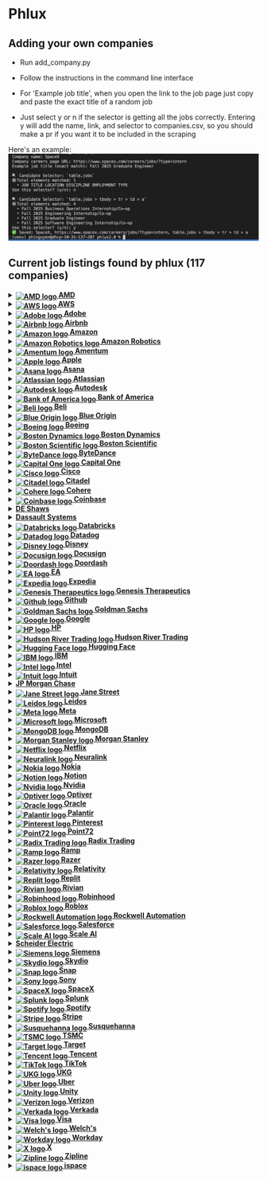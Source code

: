 # Phlux

## Adding your own companies

- Run add_company.py

- Follow the instructions in the command line interface

- For 'Example job title', when you open the link to the job page just copy and paste the exact title of a random job

- Just select y or n if the selector is getting all the jobs correctly. Entering y will add the name, link, and selector to companies.csv, so you should make a pr if you want it to be included in the scraping

Here's an example: 
![Using add_company.py](public/cli.png)
## Current job listings found by phlux (117 companies)

<details>
<summary><a href="https://careers.amd.com/careers-home/jobs?page=1&categories=Student%20%2F%20Intern%20%2F%20Temp&limit=100&tags1=No&country=United%20States"><strong><img src="https://cdn.brandfetch.io/idnN8KdbKa/w/128/h/128/fallback/lettermark/icon.webp?c=1ax1752028516162bfumLaCV7mMiqx5ySz" alt="AMD logo" height="24" style="vertical-align:middle; position:relative; top:2px;">  AMD</strong></a></summary>

- Machine Learning / Artificial Intelligence Intern/Co-Op (PhD | Fall 2025 | Hybrid)
- Hardware Engineering Intern/ Co-Op (Undergrad | Fall 2025 | Hybrid)
- Machine Learning / Artificial Intelligence Intern/Co-Op (Undergraduate | Fall 2025 | Hybrid)
- Software Test Engineering Intern/Co-Op (Undergraduate | Fall 2025 | Hybrid)
- Compiler Engineering Intern/Co-Op (Graduate | Fall 2025 | Hybrid)
- Hardware Verification Engineering Intern/ Co-Op (Graduate | Fall 2025 | Hybrid)
- Diagnostics Design Intern/Co-Op (Undergrad | Fall 2025 | Hybrid)
- Hardware Design Engineering Intern/ Co-Op (Graduate | Fall 2025 | Hybrid)
- Firmware Engineering Intern/Co-Op (Undergrad | Fall 2025 | Hybrid)
- Firmware Engineering Intern/ Co-Op (Graduate | Fall 2025 | Hybrid)
- Product Test Engineering Intern/Co-Op (Graduate | Fall 2025 | Hybrid)
- Hardware Engineering Intern/ Co-Op (Graduate | Fall 2025 | Hybrid)
- Software Engineering Intern/Co-Op (Undergrad | Fall 2025 | Hybrid)
- Hardware Engineering Intern/ Co-Op (Graduate | Fall 2025 | Hybrid)
- ASIC Package Engineering Intern/Co-Op (PhD | Fall 2025 | Hybrid)
- Hardware Verification Engineering Intern/ Co-Op (Graduate | Fall 2025 | Hybrid)
- Software Engineering Intern/Co-Op (Undergraduate | Fall 2025 | Hybrid)
- Machine Learning / Artificial Intelligence Intern/Co-Op (Graduate | Fall 2025 | Hybrid)
- Product Test Engineering Intern/Co-Op (Undergrad | Fall 2025 | Hybrid)
- Machine Learning / Artificial Intelligence Intern/Co-Op (Graduate | Fall 2025 | Hybrid)
- Hardware Engineering Intern/ Co-Op (PhD | Fall 2025 | Hybrid)
- Hardware Engineering Intern/ Co-Op (Undergrad | Fall 2025 | Hybrid)
- Research Engineering Intern/Co-Op (Graduate | Fall 2025 | Hybrid)
- Software Engineering Intern/Co-op (Graduate | Fall 2025| Hybrid)
- Machine Learning / Artificial Intelligence Intern/Co-Op (PhD | Fall 2025 | Hybrid)
- Software Engineering Intern/Co-Op (Graduate | Fall 2025 | Hybrid)
- Product Development Engineering Intern/Co-Op (Undergrad | Fall 2025 | Hybrid)
- Fall 2025 Masters UEFI Firmware Engineering Co-op/Intern
- Fall 2025 Undergrad SPSE Server PMO Co-Op/Intern
- Fall 2025 Undergrad Firmware Engineering Co-Op/Intern
- Spring 2026 Masters SOC Post-Silicon Debug Engineer Co-op/Intern
- Fall 2025 Undergrad BIOS Engineering Co-Op/Intern
- Fall 2025 Undergrad Platform Design Engineering Co-op/Intern
</details>

<details>
<summary><a href="https://amazon.jobs/content/en/teams/amazon-web-services/internships?country%5B%5D=US"><strong><img src="https://cdn.brandfetch.io/idVoqFQ-78/w/128/h/128/fallback/lettermark/icon.webp?c=1ax1752028499279bfumLaCV7m1YMUqKKG" alt="AWS logo" height="24" style="vertical-align:middle; position:relative; top:2px;">  AWS</strong></a></summary>

- Data Center Security Specialist Intern
- 2025 ASIC Physical Design Engineer Intern, Annapurna Labs
- ASIC RTL Engineer, Annapurna Labs
</details>

<details>
<summary><a href="https://careers.adobe.com/us/en/search-results?qkexperienceLevel=University%20Intern"><strong><img src="https://cdn.brandfetch.io/id_KsyK7J9/w/128/h/128/fallback/lettermark/icon.webp?c=1ax1752028521791bfumLaCV7mv3AE8zc6" alt="Adobe logo" height="24" style="vertical-align:middle; position:relative; top:2px;">  Adobe</strong></a></summary>

- 2025 Intern - Software Engineer
- Working Student - Sales Programs / Project Management
- Working Student Digital Media Sales
</details>

<details>
<summary><a href="https://careers.airbnb.com/positions/?_departments=early-career-program-intern&_offices=united-states"><strong><img src="https://cdn.brandfetch.io/idkuvXnjOH/w/128/h/128/fallback/lettermark/icon.webp?c=1ax1752028504989bfumLaCV7mb6MSMM0r" alt="Airbnb logo" height="24" style="vertical-align:middle; position:relative; top:2px;">  Airbnb</strong></a></summary>

- Legal Intern, Privacy (Fall Semester)
- Summer 2025 – Data Science Intern, Platform (PhD)
</details>

<details>
<summary><a href="https://www.amazon.jobs/en/search?offset=0&result_limit=10&sort=recent&country%5B%5D=USA&distanceType=Mi&radius=24km&latitude=&longitude=&loc_group_id=&loc_query=&base_query=intern&city=&country=&region=&county=&query_options=&"><strong><img src="https://cdn.brandfetch.io/idawOgYOsG/w/128/h/128/fallback/lettermark/icon.webp?c=1ax1752028499681bfumLaCV7m8FRgJgbW" alt="Amazon logo" height="24" style="vertical-align:middle; position:relative; top:2px;">  Amazon</strong></a></summary>

- Jr. Software Development Engineer - San Diego, CA
- Jr. Software Development Engineer - Santa Cruz, CA
- Jr. Software Development Engineer - Detroit
- Jr. Software Development Engineer- San Luis Obispo
- Jr. Software Development Engineer - Sunnyvale, CA
- Fall 2025 Applied Science Internship - United States, Undergrad Student Science Recruiting, Frontier AI & Robotics
- Fall 2025 Applied Science Internship - United States, PhD Student Science Recruiting, Frontier AI & Robotics
- Fall 2025 Applied Science Internship - Information & Knowledge Management (Machine Learning) - United States, PhD Student Science Recruiting
- Fall 2025 Research Science Internship - Robotics - United States, PhD Student Science Recruiting
- Fall 2025 Applied Science Internship - Recommender Systems/ Information Retrieval (Machine Learning) - United States, PhD Student Science Recruiting
- Fall 2025 Applied Science Internship - Gen AI & Large Language Models - United States, PhD Student Science Recruiting
- Fall 2025 Applied Science Internship - Computer Vision - United States, PhD Student Science Recruiting
- ASIC Engineering Internship (Fall 2025) - RFIC/Communications Systems, Project Kuiper
- 2026 Amazon Finance Rotation Program - Accounting Intern
</details>

<details>
<summary><a href="https://www.amazon.jobs/content/en/teams/ftr/amazon-robotics?country%5B%5D=US&employment-type%5B%5D=Intern"><strong><img src="https://cdn.brandfetch.io/idJU2dPbhX/w/128/h/128/fallback/lettermark/icon.webp?c=1ax1752028515967bfumLaCV7mPEUn1oAC" alt="Amazon Robotics logo" height="24" style="vertical-align:middle; position:relative; top:2px;">  Amazon Robotics</strong></a></summary>

- Amazon Robotics - Technical Artist Co-op - July to December 2025, Virtual Systems
- Amazon Robotics - Product Quality Engineer Co-op- Fall 2025
- Amazon Robotics- Business Intelligence Engineer Co-op - Fall 2025, Integration, Initiatives, and Sustainability Team
- Amazon Robotics - Hardware Test Engineer Co-op - Fall 2025, Hardware Test Engineering
- Amazon Robotics - Systems Engineer Co-op - Spring & Fall 2025
- Robotics Systems Dev Engineer Co-op - Spring & Fall 2025
- Amazon Robotics - Manufacturing Engineer Co-Op - Spring 2025, Robotics Technical Operations
- Amazon Robotics - Software Development Engineer Co-Op - Fall 2025
- Amazon Robotics - Data Science Co-op - 2025
- Amazon Robotics - Business Intelligence Engineer Co-op - Spring & Fall 2025
- Amazon Robotics - Applied Scientist II Intern / Co-op - 2025 (Robotics, Manipulation, Perception, Motion Planning, Autonomous Mobile Robots, Computer Vision, Machine Learning, Controls, and more)
- Amazon Robotics - Data Scientist Co-op - 2025
- Amazon Robotics - Applied Scientist I Intern / Co-op - 2025
- Amazon Robotics - Business Analyst Co-op - Spring or Fall 2025, Global Robotics Delivery
</details>

<details>
<summary><a href="https://www.amentumcareers.com/jobs/search?page=1&country_codes%5B%5D=US&query=%22Intern%22"><strong><img src="https://cdn.brandfetch.io/idvuDkuJ3e/w/128/h/128/fallback/lettermark/icon.webp?c=1ax1752028533067bfumLaCV7mzdJ2qIhY" alt="Amentum logo" height="24" style="vertical-align:middle; position:relative; top:2px;">  Amentum</strong></a></summary>

- Intern - HR Projects Intern (Summer 2025)
- Intern - HR Projects Intern (Summer 2025)
- Geochemist Intern
- Intern – Financial/Budget Analyst 1
- Intern – Financial/Budget Analyst 1
- Construction Intern Fall 2025 - Scoville, ID
- Engineering Intern Fall 2025 - Scoville, ID
- Construction Intern Summer 2025 - Scoville, ID
- Intern - Project Support (Summer)
- Telecom Summer Intern-Project Support
- Supervising Architect I
- Project Engineer - Countermeasures
</details>

<details>
<summary><a href="https://jobs.apple.com/en-us/search?location=united-states-USA&team=internships-STDNT-INTRN"><strong><img src="https://cdn.brandfetch.io/idnrCPuv87/w/128/h/128/fallback/lettermark/icon.webp?c=1ax1752028500316bfumLaCV7mEoBXo6Ra" alt="Apple logo" height="24" style="vertical-align:middle; position:relative; top:2px;">  Apple</strong></a></summary>

- Legal and Global Security Internships
- Product Design, Mechanical Engineering and Materials Internships
- Hardware Technology Internships
- Engineering Program Management Internships
- Software Engineering Internships
- Business, Marketing, and G&A Internships
- Machine Learning / AI Internships
- Operations, Manufacturing Design Internships
- Hardware Engineering Internships
- MBA Internships - Summer 2026
- Finance Development Program - 2026 Internship Opportunities
- Finance Development Program - 2026 Internship Opportunities
- Launch@Apple, Finance Development Experience
</details>

<details>
<summary><a href="https://asana.com/jobs/university-recruiting#jobs"><strong><img src="https://cdn.brandfetch.io/idxPi2Evsk/w/128/h/128/fallback/lettermark/icon.webp?c=1ax1752028521382bfumLaCV7mMNDlINhQ" alt="Asana logo" height="24" style="vertical-align:middle; position:relative; top:2px;">  Asana</strong></a></summary>

- Reykjavik Summer Software Engineering Internship
</details>

<details>
<summary><a href="https://www.atlassian.com/company/careers/all-jobs?team=Interns&location=&search="><strong><img src="https://cdn.brandfetch.io/idlQIwGMOK/w/128/h/128/fallback/lettermark/icon.webp?c=1ax1752028513355bfumLaCV7mnR6ztFlh" alt="Atlassian logo" height="24" style="vertical-align:middle; position:relative; top:2px;">  Atlassian</strong></a></summary>

- UX Researcher, 2025/2026 Intern Australia & New Zealand
- Machine Learning Engineer, 2025/2026 PHD Intern Australia & New Zealand
- Machine Learning Engineer, 2025/2026 Intern Australia & New Zealand
</details>

<details>
<summary><a href="https://autodesk.wd1.myworkdayjobs.com/uni?jobFamilyGroup=f909d7cccc2d480b8f6af996c7bf8352"><strong><img src="https://cdn.brandfetch.io/id_6bobPbH/w/128/h/128/fallback/lettermark/icon.webp?c=1ax1752028501598bfumLaCV7mlq-sZN1z" alt="Autodesk logo" height="24" style="vertical-align:middle; position:relative; top:2px;">  Autodesk</strong></a></summary>

- Stagiaire Artiste Technique, Technical Artist Intern
- Intern (PhD), Physics-informed Machine Learning, Fall 2025
- Intern, Software Developer/ Stagiaire en développement logiciels
- Intern, Software Developer
</details>

<details>
<summary><a href="https://careers.bankofamerica.com/en-us/students/job-search?ref=search&rows=24&search=jobsByLocation&searchstring=United+States"><strong><img src="https://cdn.brandfetch.io/ide4lTCz-B/w/128/h/128/fallback/lettermark/icon.webp?c=1ax1752028502059bfumLaCV7mlHhIUIIo" alt="Bank of America logo" height="24" style="vertical-align:middle; position:relative; top:2px;">  Bank of America</strong></a></summary>

- Global Markets Chief Operating Office Summer Analyst Program - 2026
- Enterprise Credit Summer Analyst Program 2026 - Consumer Credit
- Enterprise Credit Summer Analyst Program 2026 - Data and Analytics and Business Controls/Process Optimization
- Enterprise Credit Summer Analyst Program 2026 - Global Commercial Banking Credit, Asset Based Finance & Commercial Real Estate Credit
- Enterprise Credit Summer Analyst Program 2026 - Global Corporate & Investment Banking Credit and Global Markets Credit
- Enterprise Credit Summer Analyst Program 2026 - Global Wealth & Investment Management Credit
- Enterprise Credit Summer Analyst Program 2026 - Leveraged Finance Credit - Acquisition Finance
- Global Operations Development Summer Analyst Program - 2026
- Global Payments Solutions Summer Analyst Program - 2026
- Global Technology Summer Analyst 2026 - Business Analyst
- Global Technology Summer Analyst 2026 - Cybersecurity Analyst
- Global Technology Summer Analyst 2026 - Software Engineer
- Chief People Organization Summer 2026 Analyst
- Commodities Summer Analyst Program – 2026
- COO - GCIB Regulatory Summer Analyst Program - 2026
- Corporate Audit Summer 2026 Analyst
- Corporate Audit Summer 2026 Analyst - Automation & Information Technology Risk Management
- Global Strategy & Enterprise Platforms Summer 2026 Analyst
- Strategy & Management Summer Analyst Program - 2026
- Global Risk Summer 2026 Analyst
- Finance Management Summer 2026 Analyst
- Global Investment Banking Summer Analyst Program – 2026 (M&A, Palo Alto)
- Global Quantitative Data Analytics Summer 2026 Analyst - Analytics, Modeling and Insights (AMI)
- Global Quantitative Data Analytics Summer 2026 Analyst - Enterprise Credit
- Global Quantitative Data Analytics Summer 2026 Analyst - Global Risk Management
</details>

<details>
<summary><a href="https://beli.breezy.hr/"><strong><img src="https://cdn.brandfetch.io/id4Icd7Iax/w/128/h/128/fallback/lettermark/icon.webp?c=1ax1752028529456bfumLaCV7mn1Faemwo" alt="Beli logo" height="24" style="vertical-align:middle; position:relative; top:2px;">  Beli</strong></a></summary>

- Senior Product Manager, Growth
- Software Engineer
- Resume Drop for Future Roles
</details>

<details>
<summary><a href="https://www.blueorigin.com/careers/search?search=undergraduate&category=Intern&employmentType=Intern"><strong><img src="https://cdn.brandfetch.io/idpaQY98E7/w/128/h/128/fallback/lettermark/icon.webp?c=1ax1752028502441bfumLaCV7m6ygtchpc" alt="Blue Origin logo" height="24" style="vertical-align:middle; position:relative; top:2px;">  Blue Origin</strong></a></summary>

- Spring 2026 STEAM Communications & Outreach Intern - Undergraduate - Seattle, WA - Intern - Full Time - Intern - R52713
- Spring 2026 Finance Intern - Undergraduate - Seattle, WA - Intern - Full Time - Intern - R52715
- Spring 2026 Guidance, Navigation & Controls Intern - Undergraduate - Seattle, WA - Intern - Full Time - Intern - R52503
- Spring 2026 Return Internship - Undergraduate - 4 Locations - Intern - Full Time - Intern - R52463
- Spring 2026 Manufacturing Engineering Intern - Undergraduate - 4 Locations - Intern - Full Time - Intern - R52485
- Spring 2026 Structural & Mechanical Engineering Intern - Undergraduate - 4 Locations - Intern - Full Time - Intern - R52391
- Spring 2026 Aerospace Systems Engineering Intern - Undergraduate - 2 Locations - Intern - Full Time - Intern - R52429
- Spring 2026 Avionics Software Engineering Intern - Undergraduate - Seattle, WA - Intern - Full Time - Intern - R52403
- Spring 2026 Electrical Systems Engineering Internship - Undergraduate - Seattle, WA - Intern - Full Time - Intern - R52404
- Spring 2026 Test Engineering Intern - Undergraduate - 4 Locations - Intern - Full Time - Intern - R52410
- Spring 2026 Fluid Systems Engineering Intern - Undergraduate - Seattle, WA - Intern - Full Time - Intern - R52406
</details>

<details>
<summary><a href="https://jobs.boeing.com/category/internship-jobs/185/9287/1"><strong><img src="https://cdn.brandfetch.io/idNLUN4t9U/w/128/h/128/fallback/lettermark/icon.webp?c=1ax1752028533424bfumLaCV7mrK6g4AQj" alt="Boeing logo" height="24" style="vertical-align:middle; position:relative; top:2px;">  Boeing</strong></a></summary>

- SW Engineer Internship - Robotics
- SW Engineering Internship - Cloud Systems
- Digital Research Intern
</details>

<details>
<summary><a href="https://bostondynamics.com/careers/#jobs"><strong><img src="https://cdn.brandfetch.io/idtu7CFTG5/w/128/h/128/fallback/lettermark/icon.webp?c=1ax1752028525852bfumLaCV7mslwWZHYp" alt="Boston Dynamics logo" height="24" style="vertical-align:middle; position:relative; top:2px;">  Boston Dynamics</strong></a></summary>

- Senior Supervisor, Field Applications Engineering
- Electrical Engineer
- Sales Logistics Coordinator
- Software Quality Assurance Engineer - Web Automation
- Software Quality Assurance Engineer - Embedded Focus
- Staff DevOps Engineer, Central Software
- Senior Staff Material Buyer/Planner
- Sales Engineer
- Systems Software Development Engineer
- Simulation Technical Lead
- Mechanical Engineer
- Director of Product Management- Warehouse Robotics
- Senior Director of Software Engineering- Warehouse Robotics
- Software Engineer
</details>

<details>
<summary><a href="https://bostonscientific.eightfold.ai/careers?start=0&location=United+States&pid=563602797912246&sort_by=distance&filter_include_remote=1&filter_seniority=Intern"><strong><img src="https://cdn.brandfetch.io/idReCDTTz1/w/128/h/128/fallback/lettermark/icon.webp?c=1ax1752028522885bfumLaCV7m7VEtUlkF" alt="Boston Scientific logo" height="24" style="vertical-align:middle; position:relative; top:2px;">  Boston Scientific</strong></a></summary>

- Cardiac Monitoring Technician - Internship/Apprenticeship
</details>

<details>
<summary><a href="https://jobs.bytedance.com/en/position?keywords=&category=&location=CT_1103355%2CCT_157%2CCT_94%2CCT_114%2CCT_100764%2CCT_75%2CCT_233%2CCT_203&project=7322364514224687370%2C7503447747358361864&type=3&job_hot_flag=&current=1&limit=10&functionCategory=&tag="><strong><img src="https://cdn.brandfetch.io/idpvLdHQW7/w/128/h/128/fallback/lettermark/icon.webp?c=1ax1752028518932bfumLaCV7mJjzA06QY" alt="ByteDance logo" height="24" style="vertical-align:middle; position:relative; top:2px;">  ByteDance</strong></a></summary>

- Strategic Analysis Intern (AI Innovation Business - US) - 2025 Start (BS/MS)
- Site Reliability Engineer Intern (Data-Technical Infrastructures-SRE-US) - 2025 Summer (MS)
- Software Engineer Intern (AIGC Platform - Monetization GenAI) - 2025 Summer/Fall (BS/MS)
- Data Scientist Intern (TikTok Ads)- 2025 Fall (BS/MS)
- Site Reliability Engineer Intern (Data-Technical Infrastructures-SRE-US) - 2025 Summer (MS)
- Research Engineer Intern (Doubao (Seed) - Machine Learning System) - 2025 Summer (MS)
- Backend Software Engineer Intern (Product RD and Infrastructure-Global E-Commerce Customer Business)- 2025 Fall(BS/MS)
- Backend Software Engineer Intern (Product RD and Infrastructure-Global E-Commerce Seller Business) - 2025 Fall (BS/MS)
- Software Development Engineer Intern in Test (Global E-commerce-Quality Assurance) - 2025 Fall (BS/MS)
- Machine Learning Engineer Intern (Global E-commerce Risk Control) - 2025 Summer/Fall (MS)
- Camera Engineer Intern (PICO-Camera Technology) - 2025 Fall (MS)
- Backend Software Engineer Intern (Product RD and Infrastructure-Global E-Commerce Seller Business)- 2025 Fall(BS/MS)
</details>

<details>
<summary><a href="https://www.capitalonecareers.com/search-jobs?acm=ALL&alrpm=ALL&ascf=[%7B%22key%22:%22custom_fields.Campus%22,%22value%22:%22Internships%22%7D]"><strong><img src="https://cdn.brandfetch.io/idYFfMZte4/w/128/h/128/fallback/lettermark/icon.webp?c=1ax1752028524657bfumLaCV7mugTnzkHM" alt="Capital One logo" height="24" style="vertical-align:middle; position:relative; top:2px;">  Capital One</strong></a></summary>

- Café Coach- Boulder
- Inside Sales Coach
- Cafe Coach- Easton Town Center
- Capital One Coach- Ross Park Mall
- Work at Home - Sr. Associate, Operations Coach - Debit and ATM Fraud
- Senior Manager, Client Development- Capital One Software (Remote)
- Market Leader, Business Cards & Payments (NorCal & Oregon)
- Unit Manager, Commercial Client Operations
- Director, Tech College, Enterprise Learning and Development
- Manager, HR Business Partner - Enterprise Services
- Manager, HR Business Partner
- Sr. Manager, HR Business Partner
- Principal Process Manager
- Principal Associate, Process Manager (Hybrid)
- Manager - HRBP
- Commercial Internship Program - Summer 2026
- Management Internship Program - Summer 2026
- Product Development Internship Program - Summer 2026
- Part Time Branch Ambassador - New Jersey Market
- Part Time Branch Ambassador - New Jersey Market
- Director, Payment Network Technology Risk
- Senior Business Manager, Emerging Payments Strategy & Analytics
- Product Development Program Associate - 2026
- Principal AML Compliance Advisor
- Compliance Advisor Manager
- Lead Software Engineer, Android (Enterprise Platforms Technology)
- Sr Associate, Product Management - Enterprise Growth
- Principal Auditor, Audit Operations and Reporting
- Lead Software Engineer, Back End (Enterprise Platforms Technology)
- Applied Researcher I
- Lead Software Engineer, Android (Bank Tech)
- Senior Software Engineer, Front End
- Manager (Counsel): Commercial Bank - Corporate Lending
</details>

<details>
<summary><a href="https://jobs.cisco.com/jobs/SearchJobs/?21178=%5B169482%5D&21178_format=6020&21180=%5B33821095%2C165%5D&21180_format=6022&listFilterMode=1"><strong><img src="https://cdn.brandfetch.io/ida_xaMYlM/w/128/h/128/fallback/lettermark/icon.webp?c=1ax1752028505359bfumLaCV7mV4yVpP13" alt="Cisco logo" height="24" style="vertical-align:middle; position:relative; top:2px;">  Cisco</strong></a></summary>

- AI Research Scientist II (Intern) United States
- Software Engineer I (Intern) United States
- Network Support Engineer, Fall 2025 (Meraki)
- Mechanical Engineer (Intern) United States
</details>

<details>
<summary><a href="https://www.citadel.com/careers/open-opportunities?experience-filter=internships&location-filter=americas,chicago,greenwich,houston,miami,new-york&selected-job-sections=388,389,387,390&current_page=1&sort_order=DESC&per_page=10&action=careers_listing_filter"><strong><img src="https://cdn.brandfetch.io/idVrQYaF_a/w/128/h/128/fallback/lettermark/icon.webp?c=1ax1752028504644bfumLaCV7moC2ZUd_l" alt="Citadel logo" height="24" style="vertical-align:middle; position:relative; top:2px;">  Citadel</strong></a></summary>

- Quantitative Researcher – PhD Intern (US)
- Quantitative Research Analyst Intern – BS/MS (US)
- Quantitative Research Engineer – PhD Intern (US)
- Launch Intern – (US)
- Software Engineer – Intern (US)
- Investment & Trading – Intern (US)
</details>

<details>
<summary><a href="https://jobs.ashbyhq.com/cohere?employmentType=Intern"><strong><img src="https://cdn.brandfetch.io/idfDTLvPCK/w/128/h/128/fallback/lettermark/icon.webp?c=1ax1752028513642bfumLaCV7m6DOxXAnJ" alt="Cohere logo" height="24" style="vertical-align:middle; position:relative; top:2px;">  Cohere</strong></a></summary>

- Machine Learning Intern/Co-op (Fall 2025)
- Software Engineer Intern/Co-op (Fall 2025)
</details>

<details>
<summary><a href="https://www.coinbase.com/careers/positions?department=Internships%2520%2526%2520Emerging%2520Talent%2520Positions"><strong><img src="https://cdn.brandfetch.io/idwDWo4ONQ/w/128/h/128/fallback/lettermark/icon.webp?c=1ax1752028528734bfumLaCV7mvItJ6X-r" alt="Coinbase logo" height="24" style="vertical-align:middle; position:relative; top:2px;">  Coinbase</strong></a></summary>

- Coordinator, Workplace Operations
- CX WFM Capacity Planning Specialist
- Offensive Security Engineer, Offensive Security
- Senior Complaints Analyst
- Software Engineer, Emerging Talent
- Software Engineer, Emerging Talent
- Software Engineer, Emerging Talent
- Software Engineer, Emerging Talent
</details>

<details>
<summary><a href="https://www.deshaw.com/careers/internships"><strong> DE Shaws</strong></a></summary>

- Fundamental Research Analyst Intern (New York) - Summer 2026
- Trader/Analyst Intern (London) – Summer 2026
- Investor Relations Intern (London) – Summer 2026
- Legal & Compliance Intern (New York) – Summer 2026
</details>

<details>
<summary><a href="https://www.3ds.com/careers/jobs?woc=%257B%2522type%2522%253A%255B%2522type%252FInternship%2522%255D%252C%2522country%2522%253A%255B%2522country%252FUnited%2520States%2522%255D%257D"><strong> Dassault Systems</strong></a></summary>

- INTERNSHIP - Software Engineer
- INTERNSHIP: User Assistance Development - FALL 2025
- INTERNSHIP - ENOVIA Software Test Automation Engineer
- INTERNSHIP: Business Development
</details>

<details>
<summary><a href="https://www.databricks.com/company/careers/open-positions?department=University%20Recruiting&location=all"><strong><img src="https://cdn.brandfetch.io/idSUrLOWbH/w/128/h/128/fallback/lettermark/icon.webp?c=1ax1752028521967bfumLaCV7mzEfA0htB" alt="Databricks logo" height="24" style="vertical-align:middle; position:relative; top:2px;">  Databricks</strong></a></summary>

- PhD GenAI Research Scientist Intern - San Francisco, California
</details>

<details>
<summary><a href="https://careers.datadoghq.com/early-careers/"><strong><img src="https://cdn.brandfetch.io/idg33VVWFZ/w/128/h/128/fallback/lettermark/icon.webp?c=1ax1752028514007bfumLaCV7mUqJe504_" alt="Datadog logo" height="24" style="vertical-align:middle; position:relative; top:2px;">  Datadog</strong></a></summary>

- Software Engineer - Early Career
- Sales Development Representative Middle East
- Sales Development Representative (Benelux)
- Sales Development Representative - Japan
- Sales Development Representative
- Sales Development Representative (Nordics)
- Sales Development Representative (DACH)
- Sales Development Representative - DACH (Polish/German Speaker)
- Sales Development Representative (DACH)
- Sales Development Representative
- Sales Development Representative (Arabic speaker)
- Sales Development Representative (Middle East)
- Sales Development Representative (CEE)
- Sales Development Representative (UKI)
- Sales Development Representative (France)
</details>

<details>
<summary><a href="https://www.disneycareers.com/en/search-jobs?acm=ALL&alrpm=6252001&ascf=[%7B%22key%22:%22custom_fields.ProgramType%22,%22value%22:%22Internship%22%7D]"><strong><img src="https://cdn.brandfetch.io/idhb6W5swq/w/128/h/128/fallback/lettermark/icon.webp?c=1ax1752028528925bfumLaCV7mQihtGPfo" alt="Disney logo" height="24" style="vertical-align:middle; position:relative; top:2px;">  Disney</strong></a></summary>

- Infrastructure Services Intern, Fall 2025
- Risk Management Intern, Fall 2025
</details>

<details>
<summary><a href="https://careers.docusign.com/jobs?tags1=Intern&limit=100&page=1"><strong><img src="https://cdn.brandfetch.io/idZbuqxRqz/w/128/h/128/fallback/lettermark/icon.webp?c=1ax1752028530642bfumLaCV7mAFpv0wky" alt="Docusign logo" height="24" style="vertical-align:middle; position:relative; top:2px;">  Docusign</strong></a></summary>

- Marketing Intern
- Software Engineer Intern (AI)
- Software Engineer Intern (Post-Quantum Cryptography)
</details>

<details>
<summary><a href="https://careersatdoordash.com/university-careers/"><strong><img src="https://cdn.brandfetch.io/idrVhdDocf/w/128/h/128/fallback/lettermark/icon.webp?c=1ax1752028514222bfumLaCV7mh5nxzVQs" alt="Doordash logo" height="24" style="vertical-align:middle; position:relative; top:2px;">  Doordash</strong></a></summary>

- Software Engineer I, Entry-Level (Graduation Date: Fall 2024-Summer 2025)
- Software Engineer I, Entry Level (Fall 2024-Spring 2025) – Toronto
- Machine Learning Intern (Masters/PhD), Summer 2025
- Software Engineer, Intern, 2024/25 (University Recruiting)
</details>

<details>
<summary><a href="https://jobs.ea.com/en_US/careers/Home/?8171=%5B10618%5D&8171_format=5683&4537=%5B8693%5D&4537_format=3020&listFilterMode=1&jobRecordsPerPage=20&"><strong><img src="https://cdn.brandfetch.io/idT4nN4-os/w/128/h/128/fallback/lettermark/icon.webp?c=1ax1752028517607bfumLaCV7mDcPmy1_t" alt="EA logo" height="24" style="vertical-align:middle; position:relative; top:2px;">  EA</strong></a></summary>

- Gameplay Software Engineer Intern - Fall 2025
- Software Engineer Intern
- Systems Software Engineer Intern - Fall 2025
</details>

<details>
<summary><a href="https://careers.expediagroup.com/jobs/?keyword=emerging+talent+and+careers&&filter[category]=Technology"><strong><img src="https://cdn.brandfetch.io/idF_o8slu-/w/128/h/128/fallback/lettermark/icon.webp?c=1ax1752028518365bfumLaCV7m_gNYH9ie" alt="Expedia logo" height="24" style="vertical-align:middle; position:relative; top:2px;">  Expedia</strong></a></summary>

- EGGP - Software Development Engineer I
</details>

<details>
<summary><a href="https://jobs.lever.co/genesistherapeutics?commitment=Internship"><strong><img src="https://cdn.brandfetch.io/idXNv6cO44/w/128/h/128/fallback/lettermark/icon.webp?c=1ax1752028528183bfumLaCV7mg7qltc4L" alt="Genesis Therapeutics logo" height="24" style="vertical-align:middle; position:relative; top:2px;">  Genesis Therapeutics</strong></a></summary>

- ML Research Intern, BS/MS - 2026
- ML Research Intern, PhD - 2026
</details>

<details>
<summary><a href="https://www.github.careers/careers-home/jobs?view=search&limit=100&page=1"><strong><img src="https://cdn.brandfetch.io/idZAyF9rlg/w/128/h/128/fallback/lettermark/icon.webp?c=1ax1752028525522bfumLaCV7mHr1rFeiK" alt="Github logo" height="24" style="vertical-align:middle; position:relative; top:2px;">  Github</strong></a></summary>

- Senior Software Engineer, Supply Chain Security
- Solutions Engineer III
- SMB Account Executive - EMEA
- Senior Enterprise Account Executive III
- Senior Solutions Engineer
- Senior Enterprise Account Executive II - New Business
- Software Engineer III, Runtime Platform
- SMB Senior Account Executive
- Software Engineer III, Codespaces & Copilot Workspace
- Senior Enterprise Account Executive III
- Strategic Account Manager
- Senior Enterprise Account Executive III
- Senior Enterprise Account Executive II
- SMB Senior Account Executive
- Solutions Engineer III, Corporate
- Senior Mid Market Account Executive I
- Senior Enterprise Sales Executive III
- Strategic Account Manager
- Senior Enterprise Account Executive III
- Senior Mid Market Account Executive I
- SMB Senior Account Executive
- Staff Software Engineer - Client Apps
- Senior Enterprise Account Executive III
- Senior Enterprise Account Executive II
- Senior Enterprise Account Executive II
- Staff Software Engineer
</details>

<details>
<summary><a href="https://www.goldmansachs.com/careers/students/programs-and-internships?1=gscom%3Aprogram-region-careers%2Famericas"><strong><img src="https://cdn.brandfetch.io/id7L59h6d0/w/128/h/128/fallback/lettermark/icon.webp?c=1ax1752028529201bfumLaCV7mwTtTppuR" alt="Goldman Sachs logo" height="24" style="vertical-align:middle; position:relative; top:2px;">  Goldman Sachs</strong></a></summary>

- 2026 Summer Analyst Program
- Goldman Sachs Market Madness: HBCU Possibilities Program
- Emerging Leaders Series
- Virtual Insight Series
- Goldman Sachs Possibilities Summits
- Experienced Professional Hiring
</details>

<details>
<summary><a href="https://www.google.com/about/careers/applications/jobs/results/?category=DATA_CENTER_OPERATIONS&category=DEVELOPER_RELATIONS&category=HARDWARE_ENGINEERING&category=INFORMATION_TECHNOLOGY&category=MANUFACTURING_SUPPLY_CHAIN&category=NETWORK_ENGINEERING&category=PRODUCT_MANAGEMENT&category=PROGRAM_MANAGEMENT&category=SOFTWARE_ENGINEERING&category=TECHNICAL_INFRASTRUCTURE_ENGINEERING&category=TECHNICAL_SOLUTIONS&category=TECHNICAL_WRITING&category=USER_EXPERIENCE&jex=ENTRY_LEVEL&src=Online%2FGoogle%20Website%2FByF&employment_type=INTERN&employment_type=FULL_TIME&employment_type=PART_TIME&employment_type=TEMPORARY&location=United%20States"><strong><img src="https://cdn.brandfetch.io/id6O2oGzv-/w/128/h/128/fallback/lettermark/icon.webp?c=1ax1752028498560bfumLaCV7m5aWx7G0V" alt="Google logo" height="24" style="vertical-align:middle; position:relative; top:2px;">  Google</strong></a></summary>

- Student Researcher, PhD, Winter/Summer 2025
- Student Researcher, BS/MS, Winter/Summer 2025
- Student Researcher, BS/MS, Fall 2025
- Software Engineer, PhD, Early Career, Campus, Machine Learning, Systems and Cloud AI, 2025 start
- Student Researcher, PhD, Fall 2025
- Software Engineer, Systems Research, PhD, Early Career
- Software Engineer, PhD, Early Career, Campus, Embedded Systems and Firmware, 2025 start
- Software Engineer, PhD, Early Career, Campus, Systems and Infrastructure, 2025 Start
</details>

<details>
<summary><a href="https://apply.hp.com/careers?query=internship&Seniority=graduate&Seniority=internship&Seniority=Apprenticeship&domain=hp.com"><strong><img src="https://cdn.brandfetch.io/idntgPecbn/w/128/h/128/fallback/lettermark/icon.webp?c=1ax1752028532049bfumLaCV7mmSJkNlCK" alt="HP logo" height="24" style="vertical-align:middle; position:relative; top:2px;">  HP</strong></a></summary>

- Industrial Engineering - Internship
- Printing Systems Engineer Internship
- Data Analyst Internship
- AI Engineer Internship
- Computer Security Research Intern
- Year-round Inside Sales Intern
- Supply Chain Intern
- Business Analyst Intern - EMEA Marketplace
- Business Analyst Intern
- Electrical Engineer Intern
- College Intern - Smart Control Tower System Engineer
</details>

<details>
<summary><a href="https://www.hudsonrivertrading.com/careers/?job-type=internship%2C"><strong><img src="https://cdn.brandfetch.io/id7aXCgkjv/w/128/h/128/fallback/lettermark/icon.webp?c=1ax1752028506186bfumLaCV7mumI0b_zw" alt="Hudson River Trading logo" height="24" style="vertical-align:middle; position:relative; top:2px;">  Hudson River Trading</strong></a></summary>

- Algorithm Development (Quant Research) Internship – Summer 2026
- Software Engineering Internship – Summer 2026
</details>

<details>
<summary><a href="https://apply.workable.com/huggingface/?not_found=true#jobs"><strong><img src="https://cdn.brandfetch.io/idGqKHD5xE/w/128/h/128/fallback/lettermark/icon.webp?c=1ax1752028527182bfumLaCV7mOButuoV0" alt="Hugging Face logo" height="24" style="vertical-align:middle; position:relative; top:2px;">  Hugging Face</strong></a></summary>

- MongoDB Technical Architect - US Remote
- Developer Advocate Engineer, Hub/Enterprise - US Remote
- Senior Frontend Engineer - US Remote
- Machine Learning Engineer, WebML - US Remote
- Open-Source Machine Learning Engineer - International Remote
- Wild Card
- Cloud Machine Learning Engineer - US remote
- Machine Learning Engineer, Fast Optimized Inference - US Remote
- Machine Learning Optimization Evangelist - US remote
- Machine Learning Engineer in the Optimization team - US Remote
- Data Technical Architect, MongoDB Expert - US Remote
</details>

<details>
<summary><a href="https://www.ibm.com/careers/search?field_keyword_18[0]=Internship&field_keyword_05[0]=United%20States"><strong><img src="https://cdn.brandfetch.io/idJBjGx6x1/w/128/h/128/fallback/lettermark/icon.webp?c=1ax1752028500622bfumLaCV7mF9fD5zld" alt="IBM logo" height="24" style="vertical-align:middle; position:relative; top:2px;">  IBM</strong></a></summary>

- Sales - TEST 2A - pre req, net new intern, with coding & video assessments - Internship - Multiple Cities
</details>

<details>
<summary><a href="https://intel.wd1.myworkdayjobs.com/External?workerSubType=dc8bf79476611087dfde99931439ae75&locations=1e4a4eb3adf10118b1dfe877bf8162d0"><strong><img src="https://cdn.brandfetch.io/idTGhLyv09/w/128/h/128/fallback/lettermark/icon.webp?c=1ax1752028501326bfumLaCV7mlY-jRSW5" alt="Intel logo" height="24" style="vertical-align:middle; position:relative; top:2px;">  Intel</strong></a></summary>

- Facilities Technician Intern
- Facilities Technician Intern
- Photonics Research Graduate Intern
</details>

<details>
<summary><a href="https://jobs.intuit.com/search-jobs/interns/"><strong><img src="https://cdn.brandfetch.io/idWrWLZ_I5/w/128/h/128/fallback/lettermark/icon.webp?c=1ax1752028517123bfumLaCV7mITtbRLdL" alt="Intuit logo" height="24" style="vertical-align:middle; position:relative; top:2px;">  Intuit</strong></a></summary>

- Social Media Co-op (8 Months)
- Principal Research Scientist
- Brand and Integrated Marketing Co-op (8 months)
- Market Insights Analyst Co-op (8 months)
- Manager 2, HR Experience and Operations
- Software Developer Co-op, Fall 2025
- Product Manager Co-op (8 months)
- Staff Marketing Manager, Paid Search (GBSG)
- Staff Program Manager- Product Management Community
- Brand Marketing Co-Op (8 month)
- Mobile Software Developer Co-op (4 months)
- Social Media & Public Relations Co-op (8 months)
- Staff University Recruiter
- Software Engineer 2
- Senior University Recruiter
- Strategy & Product Marketing Co-op (8 months)
- Content Marketing Co-op (8 months)
- Marketing Technology & Data Activation Co-op (8 months)
- Brand Marketing Co-Op (8 months)
</details>

<details>
<summary><a href="https://careers.jpmorgan.com/global/en/students/programs/software-engineer-summer->https://careers.jpmorgan.com/global/en/students/programs/data-analytics-opportunities#careers-section7->https://careers.jpmorgan.com/global/en/students/programs/tfsg-hackathons->https://careers.jpmorgan.com/global/en/students/programs/quant-fin-programs->https://careers.jpmorgan.com/global/en/students/programs/design-dev-summer->https://careers.jpmorgan.com/global/en/students/programs/et-experience->https://careers.jpmorgan.com/global/en/students/programs/career-edyou->https://careers.jpmorgan.com/global/en/students/programs/research-technologies-summer-associate-program"><strong> JP Morgan Chase</strong></a></summary>

- 2025 Code For Good - Singapore
- 2026 Software Engineer Program_Summer Analyst (Singapore)
- 2025 Austria Working Student Program – EMEA Emerging Talent Work Experience Program (all gender)
</details>

<details>
<summary><a href="https://www.janestreet.com/join-jane-street/open-roles/?type=internship&location=new-york"><strong><img src="https://cdn.brandfetch.io/idfBU0fBY8/w/128/h/128/fallback/lettermark/icon.webp?c=1ax1752028519117bfumLaCV7mmeUPiP60" alt="Jane Street logo" height="24" style="vertical-align:middle; position:relative; top:2px;">  Jane Street</strong></a></summary>

- FPGA Engineer - (not currently accepting applications)
- IT Operations Engineer - (not currently accepting applications)
- Linux Engineer - (not currently accepting applications)
- Machine Learning Researcher - (not currently accepting applications)
- Mechanical Engineer - (not currently accepting applications)
- Network Engineer - (not currently accepting applications)
- Procurement Specialist - (not currently accepting applications)
- Quantitative Researcher - (not currently accepting applications)
- Quantitative Trader - (not currently accepting applications)
- Sales and Trading - (not currently accepting applications)
- Software Engineer - (not currently accepting applications)
- Strategy and Product - (not currently accepting applications)
- Tools and Compilers Research and Development - (not currently accepting applications)
- Trading Desk Operations Engineer - (not currently accepting applications)
- Windows Engineer - (not currently accepting applications)
</details>

<details>
<summary><a href="https://careers.leidos.com/pages/intern-jobs?ns_landing_page_jobs=/search/job-level/intern/jobs/in/country/united-states?ns_landing_page=1"><strong><img src="https://cdn.brandfetch.io/idWvgGBR4Z/w/128/h/128/fallback/lettermark/icon.webp?c=1ax1752028530035bfumLaCV7mCRxzRiH5" alt="Leidos logo" height="24" style="vertical-align:middle; position:relative; top:2px;">  Leidos</strong></a></summary>

- Business Development Intern
- Electronics Technician Co-op
</details>

<details>
<summary><a href="https://www.metacareers.com/jobs?sort_by_new=true&roles[0]=Internship"><strong><img src="https://cdn.brandfetch.io/id_WfHydn1/w/128/h/128/fallback/lettermark/icon.webp?c=1ax1752028498898bfumLaCV7mHE-nnjDg" alt="Meta logo" height="24" style="vertical-align:middle; position:relative; top:2px;">  Meta</strong></a></summary>

- Research Scientist Intern, Computer Vision for Generative AI (PhD)
- Research Scientist Intern, Human Computer Interaction (PhD)
- Research Scientist Intern, Machine Learning, Health Tech (PhD)
- Research Scientist Intern, Monetization Generative AI (LLM) - Language (PhD)
- Research Scientist Intern, Sensors and Systems Computational Photography (PhD)
- Research Scientist Intern, AI Core Machine Learning (PhD)
</details>

<details>
<summary><a href="https://jobs.careers.microsoft.com/global/en/search?lc=United%20States&et=Internship&l=en_us&pg=1&pgSz=20&o=Relevance&flt=true"><strong><img src="https://cdn.brandfetch.io/idchmboHEZ/w/128/h/128/fallback/lettermark/icon.webp?c=1ax1752028498169bfumLaCV7mWBFAcJ7u" alt="Microsoft logo" height="24" style="vertical-align:middle; position:relative; top:2px;">  Microsoft</strong></a></summary>

- Research Intern - Quantum Computing
- Mechanical Engineer: Internship Opportunities - PhD - Redmond
- Data Center Technicians INTERN
</details>

<details>
<summary><a href="https://www.mongodb.com/company/careers/students-and-graduates"><strong><img src="https://cdn.brandfetch.io/ideyyfT0Lp/w/128/h/128/fallback/lettermark/icon.webp?c=1ax1752028515302bfumLaCV7m2GLOgGoN" alt="MongoDB logo" height="24" style="vertical-align:middle; position:relative; top:2px;">  MongoDB</strong></a></summary>

- Software Engineer - Intern - Sydney
</details>

<details>
<summary><a href="https://www.morganstanley.com/careers/career-opportunities-search?opportunity=sg#"><strong><img src="https://cdn.brandfetch.io/idBGtJQnXa/w/128/h/128/fallback/lettermark/icon.webp?c=1ax1752028506861bfumLaCV7mwWYdQJrD" alt="Morgan Stanley logo" height="24" style="vertical-align:middle; position:relative; top:2px;">  Morgan Stanley</strong></a></summary>

- 2025 Finance Off Cycle Internship - Part Time (Frankfurt)
- 2025 Firm Management Part-Time Off Cycle Internship (Frankfurt)
- 2025 Human Capital Management Analyst Program (Budapest)
- 2026 Investment Banking Off-cycle Internship (Dubai)
- 2025 Investment Banking MBA Early Insights Program
- 2025/2026 Investment Banking Summer Analyst Program (Melbourne)
- 2025/2026 Investment Management Summer Analyst Program - Real Estate Investing (Sydney)
- 2025/2026 Investment Banking Summer Analyst Program (Sydney)
- 2025/2026 Wealth Management Summer Analyst Program (Sydney)
- 2025 Investment Management Off-cycle Internship - Emerging Markets (London)
- 2025 Institutional Equities - Transactional Management Group Off Cycle Internship
- 2026 Operations Summer Analyst Program (New York)
</details>

<details>
<summary><a href="https://explore.jobs.netflix.net/careers?domain=netflix.com&query=%22internship%22%20-intern&pid=790299250747&sort_by=relevance"><strong><img src="https://cdn.brandfetch.io/ideQwN5lBE/w/128/h/128/fallback/lettermark/icon.webp?c=1ax1752028499086bfumLaCV7mzTvBeHFr" alt="Netflix logo" height="24" style="vertical-align:middle; position:relative; top:2px;">  Netflix</strong></a></summary>

- Machine Learning Intern, Fall 2025
- Security Protocols Engineering Intern
</details>

<details>
<summary><a href="https://neuralink.com/careers/"><strong><img src="https://cdn.brandfetch.io/iddV7cvXcS/w/128/h/128/fallback/lettermark/icon.webp?c=1ax1752028524038bfumLaCV7mD68_Cy0F" alt="Neuralink logo" height="24" style="vertical-align:middle; position:relative; top:2px;">  Neuralink</strong></a></summary>

- Internal Auditor - Austin, Texas
- Electrical Engineer Intern, Implant Embedded Systems - Fremont, California
- Electrical Engineer Intern, Robotics and Surgery Engineering - Fremont, California
- Embedded Software Engineer Intern - Fremont, California
- Machine Learning Engineer Intern - Fremont, California
- Mechanical Engineering Intern, Brain Interfaces - Austin, Texas
- Mechanical Engineering Intern, Robotics (Fall 2025+) - Fremont, California
- Robot Optics Intern - Fremont, California
- Software Engineer Intern, BCI Applications - Fremont, California
- Software Engineer Intern, Implant - Austin, Texas
- Software Engineer Intern, Implant - Fremont, California
- Software Engineer Intern, Lab Systems - Austin, Texas
- Software Engineer Intern, Lab Systems - Fremont, California
- Software Engineer Intern, Robotics - Austin, Texas
- Software Engineer Intern, Robotics - Fremont, California
- Software Engineer Intern, Site Reliability Engineer - Fremont, California
</details>

<details>
<summary><a href="https://fa-evmr-saasfaprod1.fa.ocs.oraclecloud.com/hcmUI/CandidateExperience/en/sites/CX_1/jobs?lastSelectedFacet=TITLES&location=United+States&locationId=300000000480126&locationLevel=country&mode=location&selectedTitlesFacet=TRA"><strong><img src="https://cdn.brandfetch.io/idM1ou2VCU/w/128/h/128/fallback/lettermark/icon.webp?c=1ax1752028517317bfumLaCV7mH57i9MLb" alt="Nokia logo" height="24" style="vertical-align:middle; position:relative; top:2px;">  Nokia</strong></a></summary>

- Special Projects Software Dev Coop
- Wi-Fi CoE Research Coop
- Electrical Engineering Coop
- Network Engineer Co-op
- Space and Defense SW Test Engineer Co-Op
- Silicon Photonics Design & Test Co-op
- Hardware Failure Analysis Co-op
- Software Quality Assurance Coop
- Legal, Compliance & Sustainability Coop
- OptoElectronic Integration Coop
- Software Development Coop
- Video Coding Coop
- Firmware Development Co-op
</details>

<details>
<summary><a href="https://app.ripplematch.com/v2/public/company/notion?tl=1edfe69a"><strong><img src="https://cdn.brandfetch.io/idPYUoikV7/w/128/h/128/fallback/lettermark/icon.webp?c=1ax1752028527672bfumLaCV7mc7Tyjbfc" alt="Notion logo" height="24" style="vertical-align:middle; position:relative; top:2px;">  Notion</strong></a></summary>

- Software Engineer, AI Intern (Fall 2025)
</details>

<details>
<summary><a href="https://nvidia.wd5.myworkdayjobs.com/en-US/NVIDIAExternalCareerSite/jobs?workerSubType=0c40f6bd1d8f10adf6dae42e46d44a17&locationHierarchy1=2fcb99c455831013ea52fb338f2932d8"><strong><img src="https://cdn.brandfetch.io/idXoj5DuCE/w/128/h/128/fallback/lettermark/icon.webp?c=1ax1752028498729bfumLaCV7mBOx9zSJd" alt="Nvidia logo" height="24" style="vertical-align:middle; position:relative; top:2px;">  Nvidia</strong></a></summary>

- System Software Engineering Intern, GPU Server - Fall 2025
- Compiler Engineering Intern, GPU Compute and CUDA - Fall 2025
- Technical Marketing Engineer Intern, AI Platform Software - Fall 2025
- GPU Diagnostic Software Intern - Fall 2025
- Robotics Software Intern, Sim2Real Deployment - Fall 2025
- PhD Intern, Applied Research Scientist Retriever - Fall 2025
- PhD Research Intern, Generalist Embodied Agents Research - Fall 2025
- Software Engineering Intern, Embedded Systems – Fall 2025
- Software Engineering Intern, Simulation and Virtualization - Fall 2025
- System Software Engineering Intern, CUDA Driver - Fall 2025
- GeForce Technical Marketing Intern - Fall 2025
- Software Engineering Intern, CSP Engagements - Fall 2025
- Security Engineering Intern, Omniverse - Fall 2025
- Applied AI Research Engineering Intern - Fall 2025
- Performance Engineer Intern, Gaming - Winter/Spring 2026
- Software Engineering Intern, Robot Learning Platform - Fall 2025
</details>

<details>
<summary><a href="https://optiver.com/working-at-optiver/career-opportunities/page/2/?search=internship&_gl=1*rb345g*_gcl_au*Mjk2MDM5OTE1LjE3NDg5MTM5ODQ.&numberposts=10&level=internship&paged=1"><strong><img src="https://cdn.brandfetch.io/idpGQOL6f-/w/128/h/128/fallback/lettermark/icon.webp?c=1ax1752028503843bfumLaCV7mO8r9IDmt" alt="Optiver logo" height="24" style="vertical-align:middle; position:relative; top:2px;">  Optiver</strong></a></summary>

- Expressions of Interest – Quantitative Research Internship, PhD (Summer 2026 -Shanghai)
- 2025 Shanghai Machine Learning PhD Summer Internship
- FutureFocus Singapore 2025 – Quantitative Trading
- Subscribe to receive our latest insights on trading, technology and market structure
- FutureFocus Sydney – Trading & Research 2025
- FutureFocus Sydney – Technology 2025
- Quantitative Trading Internship (Singapore) – 2026
- Quantitative Trading Internship (Taiwan) – 2026
- Quantitative Trader Intern (Summer 2026 – Chicago)
- Quantitative Research Intern, PhD (Summer 2026 – Chicago, Austin)
- Quantitative Research Intern, PhD (Summer 2026)
- Quantitative Research Intern, Bachelor’s or Master’s Degree
- Quantitative Research Intern, Bachelor’s or Master’s Degree
- Software Engineer Intern (Summer 2026 – Chicago)
- Software Engineer Intern (Summer 2026 – Austin)
</details>

<details>
<summary><a href="https://careers.oracle.com/en/sites/jobsearch/jobs?lastSelectedFacet=locations&selectedLocationsFacet=300000000106749%3B300000000149325&selectedFlexFieldsFacets=%22AttributeChar14%7CSDR%22"><strong><img src="https://cdn.brandfetch.io/idnq7H7qT0/w/128/h/128/fallback/lettermark/icon.webp?c=1ax1752028521095bfumLaCV7mjneUQ99S" alt="Oracle logo" height="24" style="vertical-align:middle; position:relative; top:2px;">  Oracle</strong></a></summary>

- Sales Development Representative - Burlington - Sept 2025
- Sales Development Representative - Denver - Sept 2025
- Sales Development Representative - Santa Monica - Sept 2025
- Sales Development Representative - Austin - Sept 2025
- Sales Development Representative - Nashville - Sept 2025
</details>

<details>
<summary><a href="https://jobs.lever.co/palantir?commitment=Internship"><strong><img src="https://cdn.brandfetch.io/id4EZOUw_e/w/128/h/128/fallback/lettermark/icon.webp?c=1ax1752028518134bfumLaCV7m3PAFXJ6i" alt="Palantir logo" height="24" style="vertical-align:middle; position:relative; top:2px;">  Palantir</strong></a></summary>

- Forward Deployed Software Engineer, Internship
- Forward Deployed Software Engineer, Internship - US Government
- Forward Deployed Software Engineer, Internship - US Government
- Software Engineer, Internship
- Software Engineer, Internship
- Software Engineer, Internship
- Software Engineer, Internship
- Software Engineer, Internship
- Software Engineer, Internship - Defense Tech
- Software Engineer, Internship - Defense Tech
- Software Engineer, Internship - Defense Tech
- Software Engineer, Internship - Infrastructure
- Software Engineer, Internship - Production Infrastructure
- Software Engineer, Internship - Production Infrastructure
- Software Engineer, Internship - Production Infrastructure
- Forward Deployed Software Engineer, Internship - Defense Tech
- Forward Deployed Software Engineer, Internship - Commercial
</details>

<details>
<summary><a href="https://www.pinterestcareers.com/jobs/?orderby=0&pagesize=20&page=1&radius=100&team=University"><strong><img src="https://cdn.brandfetch.io/idGP0S1Jjj/w/128/h/128/fallback/lettermark/icon.webp?c=1ax1752028499454bfumLaCV7my2EBDaz7" alt="Pinterest logo" height="24" style="vertical-align:middle; position:relative; top:2px;">  Pinterest</strong></a></summary>

- Software Engineering Intern 2025 (Toronto)
</details>

<details>
<summary><a href="https://careers.point72.com/?experience=internships"><strong><img src="https://cdn.brandfetch.io/iddWgJzSBG/w/128/h/128/fallback/lettermark/icon.webp?c=1ax1752028531384bfumLaCV7mQJKUMm1z" alt="Point72 logo" height="24" style="vertical-align:middle; position:relative; top:2px;">  Point72</strong></a></summary>

- Quantitative Research Intern (NLP)
- 2025 Warsaw Market Intelligence – Platform Software Engineer Internship
- Quantitative Research Intern
- 2026 Point72 Academy Investment Analyst Summer Internship Program - Japan
- 2026 Point72 Academy Investment Analyst Summer Internship Program - Singapore
- 2026 Point72 Academy Investment Analyst Summer Internship Program - Hong Kong
- 2026 Point72 Academy Investment Analyst Summer Internship Program - US
- Quantitative Alpha Researcher Intern
- Quantitative Researcher - Intern
- Quantitative Researcher Intern
</details>

<details>
<summary><a href="https://job-boards.greenhouse.io/radixuniversity"><strong><img src="https://cdn.brandfetch.io/idMdbZclZ_/w/128/h/128/fallback/lettermark/icon.webp?c=1ax1752028530245bfumLaCV7mVlxJEWHW" alt="Radix Trading logo" height="24" style="vertical-align:middle; position:relative; top:2px;">  Radix Trading</strong></a></summary>

- Quantitative Researcher (Full-Time - Master’s/Bachelor’s)
- Quantitative Researcher (Full-Time - PhD+)
- Quantitative Technologist (Full-Time - DevOps)
- Quantitative Technologist (Full-Time - DevOps - Night Shift)
- 2025 Quantitative Technologist - Systems and Infrastructure (Full-Time)
- Quantitative Technologist (Full-Time - FPGA Engineer, PhD)
- Quantitative Technologist (C++ Intern - Summer 2026)
- Quantitative Technologist (Full-Time - C++ Developer)
</details>

<details>
<summary><a href="https://ramp.com/emerging-talent"><strong><img src="https://cdn.brandfetch.io/idWQ_FWEk6/w/128/h/128/fallback/lettermark/icon.webp?c=1ax1752028512206bfumLaCV7mXFrO3Kwm" alt="Ramp logo" height="24" style="vertical-align:middle; position:relative; top:2px;">  Ramp</strong></a></summary>

- Software Engineer Internship | Frontend
- Software Engineer Internship | iOS
- University Grad: Customer Experience Agent
</details>

<details>
<summary><a href="https://razer.wd3.myworkdayjobs.com/Careers?jobFamilyGroup=5f89d961603401a62553f98eab0c3255"><strong><img src="https://cdn.brandfetch.io/idnspCY_WO/w/128/h/128/fallback/lettermark/icon.webp?c=1ax1752028530457bfumLaCV7mv0fcNlhJ" alt="Razer logo" height="24" style="vertical-align:middle; position:relative; top:2px;">  Razer</strong></a></summary>

- Software (Cloud) Intern
- Merchant Operation Support - Intern
- Merchant Operation Support - Intern
- Software Testing Intern
- Software Testing Intern
- Product Development (Intern)
- Software Engineer Intern
- Technical & Customer Service- Intern
- Software (Development) Intern
- Product Management Intern
- Product Development (Intern)
- Product Development (Intern)
- Product UAT Test Writer & Test Coordinator (Intern)
- Finance Intern
- Data Analyst Intern
- Product Development Intern
- Intern, Sales Support & Operations
- Business Management Intern
- Software Engineer - Intern
- Data Engineer (Intern)
- Regional Marketing Intern
</details>

<details>
<summary><a href="https://job-boards.greenhouse.io/embed/job_board?for=rsinternboard"><strong><img src="https://cdn.brandfetch.io/idQ7FlmwOb/w/128/h/128/fallback/lettermark/icon.webp?c=1ax1752028529674bfumLaCV7mdykC2Q5e" alt="Relativity logo" height="24" style="vertical-align:middle; position:relative; top:2px;">  Relativity</strong></a></summary>

- Additive Manufacturing Modeling & Simulation Intern - Fall 2025
- Propulsion Integration Engineer InternNew
- Vehicle Structures Engineer Intern - Fall 2025
</details>

<details>
<summary><a href="https://jobs.ashbyhq.com/replit"><strong><img src="https://cdn.brandfetch.io/ido8Wu58rI/w/128/h/128/fallback/lettermark/icon.webp?c=1ax1752028526808bfumLaCV7mFc_DJYrm" alt="Replit logo" height="24" style="vertical-align:middle; position:relative; top:2px;">  Replit</strong></a></summary>

- Brand Design Lead - Design • Foster City, CA - In office M,W,F • Full time
- Product Designer - Design • Foster City, CA - In office M,W,F • Full time
- Staff Product Designer - Design • Foster City, CA - In office M,W,F • Full time
- Design Engineer - Engineering • Foster City, CA (Hybrid) In office M,W,F • Full time
- Lead Security Engineer - Engineering • Foster City, CA (Hybrid) In office M,W,F • Full time
- Senior Software Engineer, Money - Engineering • Foster City, CA (Hybrid) In office M,W,F • Full time
- Site Reliability Engineer - Engineering • Foster City, CA (Hybrid) In office M,W,F • Full time
- Software Engineer, Distributed Systems - Engineering • Foster City, CA (Hybrid) In office M,W,F • Full time
- Software Engineer, Frontend Infrastructure - Engineering • Foster City, CA (Hybrid) In office M,W,F • Full time • Hybrid
- Software Engineer, Full Stack - Engineering • Foster City, CA (Hybrid) In office M,W,F • Full time
- Software Engineer, Mobile - Engineering • Foster City, CA (Hybrid) In office M,W,F • Full time
- Staff Software Engineer, Product - Engineering • Foster City, CA (Hybrid) In office M,W,F • Full time
- Director of Support - Support • Foster City, CA (Hybrid) In office M,W,F • Full time
- Senior Manager of Customer Support - Support • Foster City, CA (Hybrid) In office M,W,F • Full time
- Director of Strategic Finance - Operations • Foster City, CA (Hybrid) In office M,W,F • Full time
- Senior Financial Analyst - Operations • Foster City, CA (Hybrid) In office M,W,F • Full time
- Agent Platform Engineer - Engineering • Foster City, CA (Hybrid) In office M,W,F • Full time • Hybrid
</details>

<details>
<summary><a href="https://careers.rivian.com/careers-home/jobs?sortBy=relevance&page=1&categories=Internships"><strong><img src="https://cdn.brandfetch.io/idqxjbqPJk/w/128/h/128/fallback/lettermark/icon.webp?c=1ax1752028517948bfumLaCV7m7t5CAQUy" alt="Rivian logo" height="24" style="vertical-align:middle; position:relative; top:2px;">  Rivian</strong></a></summary>

- UIUC Research Park Intern - Machine Learning
- UIUC Research Park Intern - EPC, Propulsion Drives Controls
</details>

<details>
<summary><a href="https://careers.robinhood.com/"><strong><img src="https://cdn.brandfetch.io/id3WzK3p17/w/128/h/128/fallback/lettermark/icon.webp?c=1ax1752028516719bfumLaCV7m_Y1YSOBx" alt="Robinhood logo" height="24" style="vertical-align:middle; position:relative; top:2px;">  Robinhood</strong></a></summary>

- Software Developer Intern/Co-op, Backend (Fall 2025)
</details>

<details>
<summary><a href="https://careers.roblox.com/jobs?groups=early-career-talent&page=1&pageSize=9"><strong><img src="https://cdn.brandfetch.io/id1oKmlNbs/w/128/h/128/fallback/lettermark/icon.webp?c=1ax1752028518756bfumLaCV7mnPyYVuua" alt="Roblox logo" height="24" style="vertical-align:middle; position:relative; top:2px;">  Roblox</strong></a></summary>

- [2025] Senior Machine Learning Engineer - PhD Early Career
</details>

<details>
<summary><a href="https://rockwellautomation.wd1.myworkdayjobs.com/External-Rockwell-Automation-Early-Careers"><strong><img src="https://cdn.brandfetch.io/idCvCK36Pf/w/128/h/128/fallback/lettermark/icon.webp?c=1ax1752028523275bfumLaCV7mcOX1SpYp" alt="Rockwell Automation logo" height="24" style="vertical-align:middle; position:relative; top:2px;">  Rockwell Automation</strong></a></summary>

- Early in Career Windows Software Engineer (C++, C#)
- Project Planner
- EDGE Associate, Information Technology Rotational Program
- Co-op, Revenue Operations (Fall 2025)
</details>

<details>
<summary><a href="https://careers.salesforce.com/en/jobs/?search=&country=United+States+of+America&jobtype=Intern&pagesize=20#results"><strong><img src="https://cdn.brandfetch.io/idVE84WdIN/w/128/h/128/fallback/lettermark/icon.webp?c=1ax1752028500826bfumLaCV7mfXoU26sl" alt="Salesforce logo" height="24" style="vertical-align:middle; position:relative; top:2px;">  Salesforce</strong></a></summary>

- Summer 2026 Intern - Associate Product Manager (APM)
- Strategic Partnerships Intern
- Strategic Events Marketing Apprentice
- LATAM Internship Program | Sales Intern [Brazil]
- Sales Strategy Intern
- Tech Sales Internship -Copenhagen
- Sales Strategy Internship (Milan)
- LATAM Internship Program | Sales Intern [Mexico]
- Tech Sales Internship -Oslo
- LATAM Internship Program | Sales Intern [Argentina]
- Solution Engineering Internship (Copenhagen)
- Business Value - Consulting Intern
- Summer Intern -Sales Strategy (London)
- Business Development Intern
- Student Worker- Sales
- 2025 PhD Intern - AI Research, Singapore
- Industry Go To Market - Manufacturing
- Tableau Alliances - Partner Account Senior Manager
- Commercial Account Executive - MuleSoft - Denmark
- Senior Accountant
- Enterprise Account Executive - MuleSoft - Denmark
- Renewals Manager - Spanish speaking
- Lead Solution Engineer, Manufacturing
- Prime Named Account Executive - Mulesoft - Sweden
- Alliances - Partner Sales Sr. Manager/Director
- Cloud Account Executive - Tableau Middle East - Arabic speaking
- Senior Full Stack Engineer - Backend Focus
- Customer Success Manager
- Pre-Sales Technical Architect - SMB EMEA
- Prime Named Account Executive - Tableau
- Principal, Technical Architect Data and AI
- Software Engineering SMTS
- Manager, Human Centered Change
- Platform & Security Account Executive - Polish and English speaking
- Onboarding Specialist - INTERNAL ONLY
- Senior Manager Software Engineering
</details>

<details>
<summary><a href="https://scale.com/careers#open-roles"><strong><img src="https://cdn.brandfetch.io/idLdViRnHy/w/128/h/128/fallback/lettermark/icon.webp?c=1ax1752028528521bfumLaCV7mzfvnsSqJ" alt="Scale AI logo" height="24" style="vertical-align:middle; position:relative; top:2px;">  Scale AI</strong></a></summary>

- Human Frontier Collective Specialist - GenAI
- Sales Development Intern
- Sales Development Intern
</details>

<details>
<summary><a href="https://careers.se.com/global/jobs?keywords=internship&sortBy=relevance&page=1&country=United%20States&tags1=Intern"><strong> Scheider Electric</strong></a></summary>

- Quality Engineer Internship: Fall 2025
- Assembly Process Intern/ Co-Op (Fall 2025)
- EHS Intern
- Artificial Intelligence and Machine Learning Intern
- Firmware Engineer Intern
- Electrical Engineer Co-Op
- Electronics Hardware Engineer Co-Op
- Electrical Engineer Co-Op
- Business Intelligence Analyst Co-Op (Fall 2025)
- Skillbridge Industrial Channel Sales Development Program
- Skillbridge Industrial Channel Sales Development Program
- Engineering Lab Intern
- Field Service Representative - SkillBridge Internship
- Smart Factory Intern
</details>

<details>
<summary><a href="https://jobs.sw.siemens.com/locations/usa/jobs/?q=intern"><strong><img src="https://cdn.brandfetch.io/idtwZZpkvB/w/128/h/128/fallback/lettermark/icon.webp?c=1ax1752028523059bfumLaCV7mmcz2R7hV" alt="Siemens logo" height="24" style="vertical-align:middle; position:relative; top:2px;">  Siemens</strong></a></summary>

- Business Development Representative Intern (China) - Work Type:Hybrid - Job Family:Sales - Req ID:e37114a7-ffd5-48f4-8e67-b51b4ca51b68
- Strategic Student Program: Software Product Quality Assurance Intern (EBS, Fall 2025) - Huntsville, AL - Work Type:Hybrid - Job Family:Internal Services - Req ID:467157
- Strategic Student Program: Alliance Partner Marketing Internship (Fall 2025, GSM) - Maryland Heights, MO - Work Type:Hybrid - Job Family:Internal Services - Req ID:467159
- Strategic Student Program: Events Marketing Internship (Fall 2025, GSM) - Milford, OH - Work Type:Hybrid - Job Family:Internal Services - Req ID:468163
- Strategic Student Program: Customer Advocacy Internship (Fall 2025, GSM) - Maryland Heights, MO - Work Type:Hybrid - Job Family:Internal Services - Req ID:467165
- Strategic Student Program: Search Marketing Internship (Fall 2025, GSM) - Maryland Heights, MO - Work Type:Hybrid - Job Family:Internal Services - Req ID:467161
- Go To Market Operations - Internship - Boston, MA - Work Type:Hybrid - Job Family:Sales - Req ID:19acd451-756e-454f-964b-4e2f8636d4e6
- Go To Market Operations - Internship - Work Type:Hybrid - Job Family:Sales - Req ID:64595186-8a9b-4268-b62d-316b9238e9f5
- Strategic Student Program: R&D Software Engineering Co-Op (Fall 2025, T&I) - Milford, OH - Work Type:Hybrid - Job Family:Internal Services - Req ID:467877
- Strategic Student Program: Software Development Co-op (Fall 2025, GSCS) - Milford, OH - Work Type:Hybrid - Job Family:Internal Services - Req ID:465146
- Strategic Student Program: Academic Enablement Internship (Fall 2025, GSM) - Maryland Heights, MO - Work Type:Hybrid - Job Family:Internal Services - Req ID:467164
- Strategic Student Program: Functional Design/Verification Applications Engineer Intern – FV (EDAGS) - Waltham, MA - Work Type:Hybrid - Job Family:Internal Services - Req ID:468472 - Single job with flexible work locations
- Strategic Student Program: Functional Design/Verification Applications Engineer Intern – FV (EDAGS) - Phoenix, AZ - Work Type:Hybrid - Job Family:Internal Services - Req ID:468472 - Single job with flexible work locations
- Strategic Student Program: Demand Generation Marketing Internship (Fall 2025, GSM) - Maryland Heights, MO - Work Type:Hybrid - Job Family:Internal Services - Req ID:468843
- Strategic Student Program: Software Development Intern/Co-Op (Fall 2025, EBS) - Marlborough, MA - Work Type:Hybrid - Job Family:Internal Services - Req ID:468844 - Single job with flexible work locations
- Strategic Student Program: Software Development Intern/Co-Op (Fall 2025, EBS) - Huntsville, AL - Work Type:Hybrid - Job Family:Internal Services - Req ID:468844 - Single job with flexible work locations
- Strategic Student Program: Localization Project Management Co-Op (Fall 2025, T&I) - Milford, OH - Work Type:Hybrid - Job Family:Internal Services - Req ID:468883
- Strategic Student Program: Strategic Marketing & AI Applications Intern (Fall 2025, GSCS) - Milford, OH - Work Type:Hybrid - Job Family:Internal Services - Req ID:469367
- Strategic Student Program: Polarion Solution Engineering Internship (Fall 2025, GSCS) - Maryland Heights, MO - Work Type:Hybrid - Job Family:Internal Services - Req ID:467718
- Business Development Representative Intern (Japan) - Work Type:Hybrid - Job Family:Sales - Req ID:5c5fa445-2bea-493f-8cf9-f15996ff38a6
</details>

<details>
<summary><a href="https://www.skydio.com/careers#job-listing"><strong><img src="https://cdn.brandfetch.io/idqm3gcTLX/w/128/h/128/fallback/lettermark/icon.webp?c=1ax1752028532208bfumLaCV7mud-wXmrz" alt="Skydio logo" height="24" style="vertical-align:middle; position:relative; top:2px;">  Skydio</strong></a></summary>

- Middleware Software Intern - Fall 2025
</details>

<details>
<summary><a href="https://careers.snap.com/jobs?type=Intern"><strong><img src="https://cdn.brandfetch.io/id-lroGNM3/w/128/h/128/fallback/lettermark/icon.webp?c=1ax1752028511867bfumLaCV7mnNxVyeKO" alt="Snap logo" height="24" style="vertical-align:middle; position:relative; top:2px;">  Snap</strong></a></summary>

- Optical Engineer
- Computer Architecture Intern
- Software Engineer Intern, AR
- Sales Coordinator (Working Student)
- Spectacles Student Worker (Computer Vision Engineering)
- Graduate- Junior Account Management Associate
- Account Manager Intern - Luxury team - Paris
- Graduate- Junior Production Associate
</details>

<details>
<summary><a href="https://sonyglobal.wd1.myworkdayjobs.com/SonyGlobalCareers?workerSubType=7306bd11847f108d51604b3183153b95"><strong><img src="https://cdn.brandfetch.io/ido0LYg_hc/w/128/h/128/fallback/lettermark/icon.webp?c=1ax1752028532418bfumLaCV7mDQUD3la5" alt="Sony logo" height="24" style="vertical-align:middle; position:relative; top:2px;">  Sony</strong></a></summary>

- Legal Intern
- AI/ML Computer Vision Research Intern
- Research Intern, Vision Foundation Model and Generative AI
- AI/ML Computer Graphics and Robotics for 3D Animation Research Intern
- Research Intern on Generative AI for Content Creation
- Junior Business Analyst, EUSP
- Intern, Desktop Support IT
- Intern, Desktop Support IT
- Software Engineer Intern
- Research Intern for Deep Generative Modeling
- Research Intern – Vision Foundation Model & GenAI
- Intern - UI/UX Researcher – Human Factor Engineer
- Stage - Assistant(e) communication marketing
</details>

<details>
<summary><a href="https://www.spacex.com/careers/jobs/?type=intern"><strong><img src="https://cdn.brandfetch.io/id2g3lee9x/w/128/h/128/fallback/lettermark/icon.webp?c=1ax1752028516915bfumLaCV7mP5j-_rrr" alt="SpaceX logo" height="24" style="vertical-align:middle; position:relative; top:2px;">  SpaceX</strong></a></summary>

- Fall 2025 Business Operations Internship/Co-op
- Fall 2025 Engineering Internship/Co-op
- Fall 2025 Graduate Engineer
- Fall 2025 Software Engineering Internship/Co-op
</details>

<details>
<summary><a href="https://www.splunk.com/en_us/careers/search-jobs.html?page=1&type=Intern"><strong><img src="https://cdn.brandfetch.io/idWxR3ZEqC/w/128/h/128/fallback/lettermark/icon.webp?c=1ax1752028515736bfumLaCV7m_uCR0n7v" alt="Splunk logo" height="24" style="vertical-align:middle; position:relative; top:2px;">  Splunk</strong></a></summary>

- Sales Engineer Intern (Prague, Czechia)
- Product Manager Intern, Poland
- Software Engineer Intern (Frontend)
- Software Engineering Intern (Backend/Fullstack)
</details>

<details>
<summary><a href="https://www.lifeatspotify.com/students"><strong><img src="https://cdn.brandfetch.io/id20mQyGeY/w/128/h/128/fallback/lettermark/icon.webp?c=1ax1752028507049bfumLaCV7mPyUJ3W7l" alt="Spotify logo" height="24" style="vertical-align:middle; position:relative; top:2px;">  Spotify</strong></a></summary>

- Early Career Program, Growth Associate, South Korea
- Early Career Program, Podcast Associate
</details>

<details>
<summary><a href="https://stripe.com/jobs/search?office_locations=North+America--Atlanta&office_locations=North+America--Chicago&office_locations=North+America--Mexico+City&office_locations=North+America--New+York&office_locations=North+America--San+Francisco+Bridge+HQ&office_locations=North+America--Seattle&office_locations=North+America--South+San+Francisco&office_locations=North+America--Toronto&office_locations=North+America--Washington+DC&tags=University"><strong><img src="https://cdn.brandfetch.io/idxAg10C0L/w/128/h/128/fallback/lettermark/icon.webp?c=1ax1752028511629bfumLaCV7m7Y8C_AAH" alt="Stripe logo" height="24" style="vertical-align:middle; position:relative; top:2px;">  Stripe</strong></a></summary>

- Operations Associate, New Grad (Mexico)
- Privacy Fellow
- Privacy Fellow
- Privacy Fellow
</details>

<details>
<summary><a href="https://careers.sig.com/global-susquehanna-jobs"><strong><img src="https://cdn.brandfetch.io/idCAAWH2Y9/w/128/h/128/fallback/lettermark/icon.webp?c=1ax1752028518566bfumLaCV7mvmNaGP5a" alt="Susquehanna logo" height="24" style="vertical-align:middle; position:relative; top:2px;">  Susquehanna</strong></a></summary>

- Account Opening Analyst
- US Benefits Manager
- Quantitative Researcher – PhD: 2025
- Quantitative Systematic Trader – PhD: 2026
- Quantitative Researcher – Master's: 2026
- Quantitative Systematic Trader – Master's: 2026
- Production Engineer - Gaming | Experienced Hire
- Trading Systems - C# Developer
- Quantitative Sports Researcher – Graduate Hire
- Quant Trading - Engineering Recruiter | Experienced Hiring
- Quantitative Campus Recruiter
- Quantitative Trading Discovery Day: 2025
- Senior FPGA Engineer
- Production Engineer - Sports| Experienced Hire
- ETF Sales Internship: Summer 2026
- Tactical Development Team Lead
- Billing Analyst
- ETF Operations Analyst
- Senior Executive Assistant
- Devops Engineer | Experienced Hire| EOT
- Learning + Development Coordinator
- Machine Learning Researcher - PhD: 2026
- Quantitative Researcher – PhD: 2026
- Fixed Income/Convertible Bonds Operations Co-op with Drexel University: Fall/Winter B Round
- Portfolio Manager Assistant
- Audit Co-op with Drexel University: Fall/Winter B Round
- Market Data Business Analyst
- Learning and Development Specialist
- Software Developer - Core Data Services
- Software Developer | Senior C++ | Experienced Hire
- Talent Sourcer
- Technology Recruiter
- Equity Analyst Internship: Summer 2026
- Credit Analyst Internship: Summer 2026
- Sell Side Research Internship: Summer 2026
- Macro Analyst Internship: Summer 2026
- Technology Co-op with Drexel University: Fall/Winter B-Round
</details>

<details>
<summary><a href="https://careers.tsmc.com/en_US/careers/SearchJobs/?542=13100&542_format=486&listFilterMode=1&jobRecordsPerPage=100&"><strong><img src="https://cdn.brandfetch.io/idpuqG_7nu/w/128/h/128/fallback/lettermark/icon.webp?c=1ax1752028522617bfumLaCV7mi5SpjnW2" alt="TSMC logo" height="24" style="vertical-align:middle; position:relative; top:2px;">  TSMC</strong></a></summary>

- 台積身心障礙專業人才_暑期實習
- [Summer 2026] TSMC AZ Internship Opportunities - Facility Roles
- AI Hardware Research Intern: Advanced Memory Modeling and Simulation for AI Accelerators (6819)
- Fall/Winter 2025 - CAD/Software Intern (6591)
- [Summer 2026] TSMC AZ Internship Opportunities - Engineering Roles
- Summer 2025 - Transistor Device Research, Intern (6528)
</details>

<details>
<summary><a href="https://corporate.target.com/careers/job-search?referral=job-search-link&currentPage=1&jobAreas=Internships&profiles=Arrows%20Manager%7C%7CEntry%20Level&filtercondition=or"><strong><img src="https://cdn.brandfetch.io/id0ZfAM4Dt/w/128/h/128/fallback/lettermark/icon.webp?c=1ax1752028532896bfumLaCV7mUEc3djH7" alt="Target logo" height="24" style="vertical-align:middle; position:relative; top:2px;">  Target</strong></a></summary>

- Current Interns Only - UX Designer - Summer 2025
- Current Interns Only Arrows for 2026
- Inventory Analyst- Hybrid - Minneapolis, MN - (Starting September, 2025)
</details>

<details>
<summary><a href="https://join.qq.com/post.html?query=p_2,w_407,w_408,w_401&c_t=2"><strong><img src="https://cdn.brandfetch.io/idPf1s-Y7S/w/128/h/128/fallback/lettermark/icon.webp?c=1ax1752028531214bfumLaCV7mrwWhWA0G" alt="Tencent logo" height="24" style="vertical-align:middle; position:relative; top:2px;">  Tencent</strong></a></summary>

- IT Engineer Intern 105661
- Procurement Intern 105209
- Global Talent Sourcing Intern 105631
- Global Talent Sourcing Intern 105630
- Game Research & Development Intern, Engine Research 105487
- Applied Machine Learning Intern 105214
</details>

<details>
<summary><a href="https://lifeattiktok.com/search?keyword=&recruitment_id_list=202%2C301&job_category_id_list=&subject_id_list=7322364514224687370%2C7322364513776093449%2C7459987887569733896%2C7459986622530078983&location_code_list=CT_247%2CCT_94%2CCT_243%2CCT_104%2CCT_114%2CCT_75%2CCT_1103355%2CCT_157%2CCT_233&limit=12&offset=0"><strong><img src="https://cdn.brandfetch.io/id-0D6OFrq/w/128/h/128/fallback/lettermark/icon.webp?c=1ax1752028516405bfumLaCV7mQd8CujPD" alt="TikTok logo" height="24" style="vertical-align:middle; position:relative; top:2px;">  TikTok</strong></a></summary>

- Product Manager Intern (TikTok LIVE-Ecosystem Governance)- 2025 Fall (BS/MS)
- Software Engineer Intern (TikTok-Social-Product Innovation) - 2025 Fall (BS/MS)
- (General Hire) Visual Design Intern (TikTok-Design) - 2025 Fall Starts (BS/MS)
- Product Manager Intern (TikTok-Product-Content Ecosystem) - 2025 Fall Starts (BS/MS)
- Machine Learning Engineer Intern (E-commerce-Recommendation) - 2025 Summer/Fall (BS/MS)
- (General Hire) UX Design Intern (TikTok-Design) - 2025 Fall Starts (BS/MS)
- Product Manager Intern (TikTok-Product-Social and Creation)- 2025Fall Starts (BS/MS)
- (General Hire) Machine Learning Engineer Intern (Commerce& Content Service & Search Ads) - 2025 Summer/Fall (BS/MS)
- Full Stack Software Engineer Intern (Foundation Platform) - 2025 Fall (BS/MS)
- Machine Learning Engineer Intern (E-commerce-Intelligent Customer Service) - 2025 Summer/Fall (MS)
- Machine Learning Engineer Intern (Creative AI) - 2025 Summer (BS/MS)
- Machine Learning Engineer Intern (E-commerce Governance Algorithms) - 2025 Summer/Fall (BS/MS)
- Machine Learning Engineer Intern (TikTok-Recommendation- E-commerce) - 2025 Fall (Master)
</details>

<details>
<summary><a href="https://apply.ukg.com/careers?pid=893380942429&Seniority=Intern&domain=ukg.com&sort_by=relevance&triggerGoButton=true"><strong><img src="https://cdn.brandfetch.io/idYNOD4MeX/w/128/h/128/fallback/lettermark/icon.webp?c=1ax1752028532615bfumLaCV7mjhGntUOb" alt="UKG logo" height="24" style="vertical-align:middle; position:relative; top:2px;">  UKG</strong></a></summary>

- Software Engineering Internship - Fall 2025
</details>

<details>
<summary><a href="https://www.uber.com/us/en/careers/list/?department=University&location=USA-California-San%20Francisco&location=USA-California-Culver%20City&location=USA-California-Sunnyvale&location=USA-New%20York-New%20York&location=USA-Illinois-Chicago&location=USA-Washington-Seattle&location=USA-Florida-Miami&location=USA-Texas-Dallas&location=USA-Arizona-Phoenix&location=USA-District%20of%20Columbia-Washington&location=USA-Massachusetts-Boston"><strong><img src="https://cdn.brandfetch.io/ididNbiiOd/w/128/h/128/fallback/lettermark/icon.webp?c=1ax1752028498352bfumLaCV7mVp3-w5QS" alt="Uber logo" height="24" style="vertical-align:middle; position:relative; top:2px;">  Uber</strong></a></summary>

- Graduate 2025 PhD Scientist (AEA/ASSA Economists Only), United States
- 2025 Software Engineering UberSTAR Internship, University of Texas at El Paso
- 2025 Software Engineering Internship, University of Texas at El Paso
- 2025 PhD Scientist Internship (Eater Pricing and Incentives), United States
</details>

<details>
<summary><a href="https://unity.com/careers/positions?department=students-early-career"><strong><img src="https://cdn.brandfetch.io/idEc0EPR9J/w/128/h/128/fallback/lettermark/icon.webp?c=1ax1752028525287bfumLaCV7mfxM5OCCY" alt="Unity logo" height="24" style="vertical-align:middle; position:relative; top:2px;">  Unity</strong></a></summary>

- Junior Test Engineer
- Sales Onboarding Intern
</details>

<details>
<summary><a href="https://mycareer.verizon.com/jobs/?search=&team=Campus+%26+Apprenticeships&pagesize=100#results"><strong><img src="https://cdn.brandfetch.io/idXhrQrb5t/w/128/h/128/fallback/lettermark/icon.webp?c=1ax1752028527395bfumLaCV7mY0OrrA1p" alt="Verizon logo" height="24" style="vertical-align:middle; position:relative; top:2px;">  Verizon</strong></a></summary>

- Thrive Accelerate Up- Supervisor- Call Center Tech Customer Service
- Thrive Accelerate Up- Field Operations Manager
- Thrive Accelerate Up- Field Operations Manager
- Thrive Accelerate Up- Field Operations Manager
- Thrive Accelerate Up- Field Operations Manager
- Thrive Accelerate Up- Field Operations Manager
- Thrive Accelerate Up- Field Operations Manager
- Thrive Accelerate Up- Field Operations Manager
- Thrive Accelerate Up- Field Operations Manager
- Thrive Accelerate Up- Field Operations Manager
- Military Fellowship - IT Service Manager
- Military Fellowship - Network Assurance Engineer
- Military Fellowship - Total Employee Experience Lead Engineer
- Military Fellowship - Offensive Security Engineer
- Military Fellowship - Network Security Engineer
- Military Fellowship - Submarine Cable NOC Engineer
- Military Fellowship - Consultant - Systems Analyst
- Military Fellowship - ETMS Software Developer
- Military Fellowship - Technical Project Manager
- Military Fellowship - Consultant - Security Risk Management
- Military Fellowhsip - Technical Project Manager
- Military Fellowship - Consultant - Security Risk Management
- Military Fellowship - ETMS Software Developer
- Military Fellowship - Technical Project Manager
- Sr Client Partner-Sales
- Retail Sales Associate
- Business Sales Account Manager
- Account Manager Retail SMB Business Sales
- Retail Sales Associate - Kiosk
- Retail Sales Associate Spanish Bilingual
- Engineer III Consultant-Data Engineering
- Business Sales Account Manager
- Retail Sales Associate - Kiosk
- Retail Sales Associate
- Retail Sales Associate
- Retail Sales Associate
- Retail Sales Associate
- Retail Sales Associate
- Retail Sales Associate
- Engineer II-Data Engineering
- Retail Sales Associate
- Retail Sales Associate
- Retail Sales Associate
- Retail Sales Associate - Kiosk
</details>

<details>
<summary><a href="https://www.verkada.com/careers/"><strong><img src="https://cdn.brandfetch.io/idCLXeli5r/w/128/h/128/fallback/lettermark/icon.webp?c=1ax1752028523867bfumLaCV7msJ09agNg" alt="Verkada logo" height="24" style="vertical-align:middle; position:relative; top:2px;">  Verkada</strong></a></summary>

- Software Engineering Intern, Backend - Fall 2025 - San Mateo, CA United States
- Software Engineering Intern, Mobile - Fall 2025 - San Mateo, CA United States
- Technical Support Engineering Intern - Fall 2025 - San Mateo, CA United States
</details>

<details>
<summary><a href="https://careers.smartrecruiters.com/Visa/university-recruiting"><strong><img src="https://cdn.brandfetch.io/idhem73aId/w/128/h/128/fallback/lettermark/icon.webp?c=1ax1752028526547bfumLaCV7mlvr3zOJ_" alt="Visa logo" height="24" style="vertical-align:middle; position:relative; top:2px;">  Visa</strong></a></summary>

- Associate Developer - Software Development/Engineering
- Graduate Software Engineer - Software Development/Engineering
- Consulting & Analytics Graduate - Client Consulting
- Associate – Client Relationship Management - Sales & Business Development
- Visa Leadership Associate Graduate Programme - Human Resources
- Graduate Software Engineer - Technology and Operations
- Associate, Visa Direct Sales Executive - Sales & Business Development
- Talent Acquisition Coordinator - Early Careers - Administrative
</details>

<details>
<summary><a href="https://app.careerpuck.com/job-board/welchs/?departmentId=6vcaTkfP"><strong><img src="https://cdn.brandfetch.io/idQl2QFj1_/w/128/h/128/fallback/lettermark/icon.webp?c=1ax1752028500082bfumLaCV7m0jzinmJ6" alt="Welch's logo" height="24" style="vertical-align:middle; position:relative; top:2px;">  Welch's</strong></a></summary>

- Control Engineer
</details>

<details>
<summary><a href="https://workday.wd5.myworkdayjobs.com/Workday_Early_Career/?source=Careers_Website_ec"><strong><img src="https://cdn.brandfetch.io/id0V-YF4nE/w/128/h/128/fallback/lettermark/icon.webp?c=1ax1752028513165bfumLaCV7m-ypCJYmI" alt="Workday logo" height="24" style="vertical-align:middle; position:relative; top:2px;">  Workday</strong></a></summary>

- Werksstudierende - Sales (f, m, x) - Munich
- Working Student Sales - Munich
- P1 (GW) Associate Information Systems Software Application Engineer
- (GW) Associate Business Systems Analyst
</details>

<details>
<summary><a href="https://careers.x.com/en#positions"><strong><img src="https://cdn.brandfetch.io/id3elZ9Rhl/w/128/h/128/fallback/lettermark/icon.webp?c=1ax1752028523698bfumLaCV7mVeg055DW" alt="X logo" height="24" style="vertical-align:middle; position:relative; top:2px;">  X</strong></a></summary>

- Data Center Ops Technician Intern
- Engineering Intern
</details>

<details>
<summary><a href="https://www.zipline.com/careers/open-roles?search=intern#"><strong><img src="https://cdn.brandfetch.io/id_oSYol9U/w/128/h/128/fallback/lettermark/icon.webp?c=1ax1752028524273bfumLaCV7mY4n6coPJ" alt="Zipline logo" height="24" style="vertical-align:middle; position:relative; top:2px;">  Zipline</strong></a></summary>

- Annotation Technical Lead - Engineering - Kigali, Rwanda
- Communications Lead, US Expansion - Marketing, Design & Communications - South San Francisco, California, USA
- Community Engagement Intern (Fall 2025) - 2025 Internships - Dallas, Texas, USA
- Construction & Development Intern (Fall 2025) - 2025 Internships - South San Francisco, California, USA
- Controller (Pilot In Command) - Flight Operations - Concord, North Carolina, USA
- Controls & Dynamics Intern (Fall 2025) - 2025 Internships - South San Francisco, California, USA
- Creator, Film + Social - Marketing, Design & Communications - South San Francisco, California, USA
- Customer Care Advocate - National Service - Country Operations - Omenako, Ghana
- Customer Success Agent - Operations - Dallas-Fort Worth, Texas, USA
- Customer Success Manager, U.S. - Customer Success - South San Francisco, California, USA
- Deputy General Counsel, Commercial Transactions - Legal, Regulatory & Public Affairs - South San Francisco, California, USA
- Director of Financial Operations - Finance & Administration - South San Francisco, California, USA
- Electrical Engineering Intern (Fall 2025) - 2025 Internships - South San Francisco, California, USA
- Electrical Project Engineer - Ground Systems Deployment - Engineering - South San Francisco, California, USA
- Engineering Test Technician (Contract) - Engineering - South San Francisco, California, USA
- Enterprise Account Manager - Customer Success - South San Francisco, California, USA
- Executive Assistant - People - South San Francisco, California, USA
- Facilities and Inventory Specialist - Operations - Dallas, Texas, USA
- Field Systems Engineer - Flight Software - Operations - South San Francisco, California, USA
- Field Systems Engineering Intern (Fall 2025) - 2025 Internships - South San Francisco, California, USA
- Finance Systems Engineer - Finance & Administration - South San Francisco, California, USA
- Flight Operations Lead - KE-1 - Flight Operations - Kisumu, Kenya
- Engineering Technician Lead - Engineering - South San Francisco, California, USA
- Aviation Sustainment Engineer - Flight Operations - Kigali, Rwanda
- Aviation Sustainment Engineer - Flight Operations - Abuja, Nigeria; Accra, Ghana; Kigali, Rwanda; Nairobi, Kenya
- Autonomy Software Engineer, Validation Tools - Engineering - South San Francisco, California, USA
- Field Systems Engineer - Flight Software - Engineering - South San Francisco, California, USA
- Country Procurement Lead - Country Operations - Kigali, Rwanda
- Deployment Engineer - SCADA and Applications Engineering - Engineering - South San Francisco, California, USA
- Business Operations Intern (Fall 2025) - 2025 Internships - Dallas, Texas, USA
</details>

<details>
<summary><a href="https://jobs.lever.co/ispace-inc?commitment=Intern"><strong><img src="https://cdn.brandfetch.io/id-4hpaE3W/w/128/h/128/fallback/lettermark/icon.webp?c=1ax1752028499865bfumLaCV7m-onK5WQL" alt="ispace logo" height="24" style="vertical-align:middle; position:relative; top:2px;">  ispace</strong></a></summary>

- Market Analyst Intern for ISRU Market Study by Euro2Moon - ON-SITE — INTERNLUXEMBOURG
</details>
